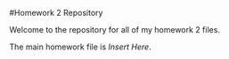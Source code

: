 #Homework 2 Repository

Welcome to the repository for all of my homework 2 files.

The main homework file is *Insert Here*.